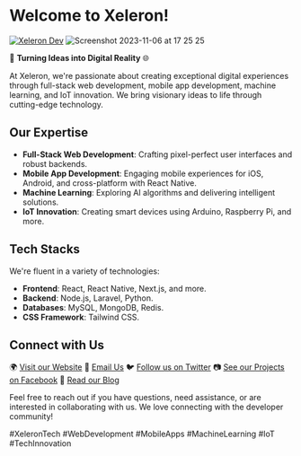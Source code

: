 # Welcome to Xeleron!

[![Xeleron Dev](https://github.com/xeleron-dev/.github/assets/106765093/34d42ac6-91a1-4b74-a684-17d057261cba)](https://www.xeleron.dev)
![Screenshot 2023-11-06 at 17 25 25](https://github.com/xeleron-dev/.github/assets/106765093/f70ebd04-7522-4016-a645-7906f737c6a5)

🚀 **Turning Ideas into Digital Reality** 🌐

At Xeleron, we're passionate about creating exceptional digital experiences through full-stack web development, mobile app development, machine learning, and IoT innovation. We bring visionary ideas to life through cutting-edge technology.

## Our Expertise

- **Full-Stack Web Development**: Crafting pixel-perfect user interfaces and robust backends.
- **Mobile App Development**: Engaging mobile experiences for iOS, Android, and cross-platform with React Native.
- **Machine Learning**: Exploring AI algorithms and delivering intelligent solutions.
- **IoT Innovation**: Creating smart devices using Arduino, Raspberry Pi, and more.

## Tech Stacks

We're fluent in a variety of technologies:

- **Frontend**: React, React Native, Next.js, and more.
- **Backend**: Node.js, Laravel, Python.
- **Databases**: MySQL, MongoDB, Redis.
- **CSS Framework**: Tailwind CSS.

## Connect with Us

🌍 [Visit our Website](https://www.xeleron.dev)
📧 [Email Us](mailto:info@xeleron.dev)
🐦 [Follow us on Twitter](https://twitter.com/Xeleron_dev)
📷 [See our Projects on Facebook](https://www.facebook.com/xeleron.dev/)
📰 [Read our Blog](https://www.xeleron.dev/blog)

Feel free to reach out if you have questions, need assistance, or are interested in collaborating with us. We love connecting with the developer community!

#XeleronTech #WebDevelopment #MobileApps #MachineLearning #IoT #TechInnovation
